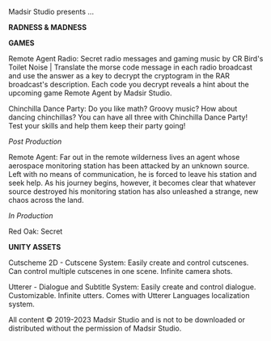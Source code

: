 Madsir Studio presents ...

**RADNESS & MADNESS**

**GAMES**

Remote Agent Radio: Secret radio messages and gaming music by CR Bird's Toilet Noise | Translate the morse code message in each radio broadcast and use the answer as a key to decrypt the cryptogram in the RAR broadcast's description. Each code you decrypt reveals a hint about the upcoming game Remote Agent by Madsir Studio.

Chinchilla Dance Party: Do you like math? Groovy music? How about dancing chinchillas? You can have all three with Chinchilla Dance Party! Test your skills and help them keep their party going!

*Post Production*

Remote Agent: Far out in the remote wilderness lives an agent whose aerospace monitoring station has been attacked by an unknown source. Left with no means of communication, he is forced to leave his station and seek help. As his journey begins, however, it becomes clear that whatever source destroyed his monitoring station has also unleashed a strange, new chaos across the land.

*In Production*

Red Oak: Secret


**UNITY ASSETS**

Cutscheme 2D - Cutscene System: Easily create and control cutscenes. Can control multiple cutscenes in one scene. Infinite camera shots.

Utterer - Dialogue and Subtitle System: Easily create and control dialogue. Customizable. Infinite utters. Comes with Utterer Languages localization system.

All content © 2019-2023 Madsir Studio and is not to be downloaded or distributed without the permission of Madsir Studio.

